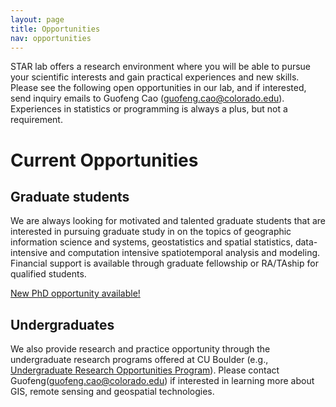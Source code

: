 ```yaml
---
layout: page
title: Opportunities
nav: opportunities
---
```


STAR lab offers a research environment where you will be able to pursue
your scientific interests and gain practical experiences and new skills.
Please see the following open opportunities in our lab, and if interested,
send inquiry emails to Guofeng Cao
([guofeng.cao@colorado.edu](mailto:guofeng.cao@colorado.edu)). Experiences
in statistics or programming is always a plus, but not a requirement.

# Current Opportunities

## Graduate students

We are always looking for motivated and talented graduate students that are
interested in pursuing graduate study in on the topics of geographic
information science and systems, geostatistics and spatial statistics,
data-intensive and computation intensive spatiotemporal analysis and
modeling. Financial support is available through graduate fellowship or
RA/TAship for qualified students. 

[New PhD opportunity available!](http://www.spatstat.com/2020/10/10/recruiting/)

## Undergraduates 

We also provide research and practice opportunity through the undergraduate
research programs offered at CU Boulder (e.g., [Undergraduate Research
Opportunities Program](https://www.colorado.edu/urop/)). Please contact
Guofeng([guofeng.cao@colorado.edu](mailto:guofeng.cao@colorado.edu)) if
interested in learning more about GIS, remote sensing and geospatial
technologies. 

